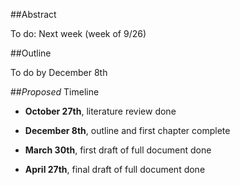 
##Abstract

  To do: Next week (week of 9/26)
  
##Outline

  To do by December 8th

##*Proposed* Timeline

- **October 27th**, literature review done

- **December 8th**, outline and first chapter complete
    
- **March 30th**, first draft of full document done

- **April 27th**, final draft of full document done